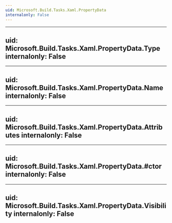 ```yaml
---
uid: Microsoft.Build.Tasks.Xaml.PropertyData
internalonly: False
---
```


---
uid: Microsoft.Build.Tasks.Xaml.PropertyData.Type
internalonly: False
---

---
uid: Microsoft.Build.Tasks.Xaml.PropertyData.Name
internalonly: False
---

---
uid: Microsoft.Build.Tasks.Xaml.PropertyData.Attributes
internalonly: False
---

---
uid: Microsoft.Build.Tasks.Xaml.PropertyData.#ctor
internalonly: False
---

---
uid: Microsoft.Build.Tasks.Xaml.PropertyData.Visibility
internalonly: False
---
